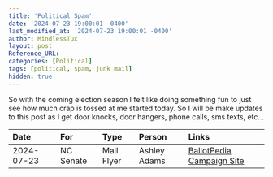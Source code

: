 ```yaml
---
title: 'Political Spam'
date: '2024-07-23 19:00:01 -0400'
last_modified_at: '2024-07-23 19:00:01 -0400'
author: MindlessTux
layout: post
Reference_URL:
categories: [Political]
tags: [political, spam, junk mail]
hidden: true
---
```


So with the coming election season I felt like doing something fun to just see how much crap is tossed at me started today.  So I will be make updates to this post as I get door knocks, door hangers, phone calls, sms texts, etc...

<!--readmore-->

| Date       | For       | Type       | Person          | Links |
| :--------- | :-------- | :--------- | :-------------- | :---------- |
| 2024-07-23 | NC Senate | Mail Flyer | Ashley Adams    | [BallotPedia](https://ballotpedia.org/Ashlee_Bryan_Adams) [Campaign Site](https://www.ashleefornc.com/) |